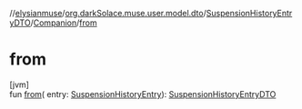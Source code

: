 //[elysianmuse](../../../../index.md)/[org.darkSolace.muse.user.model.dto](../../index.md)/[SuspensionHistoryEntryDTO](../index.md)/[Companion](index.md)/[from](from.md)

# from

[jvm]\
fun [from](from.md)(
entry: [SuspensionHistoryEntry](../../../org.darkSolace.muse.user.model/-suspension-history-entry/index.md)): [SuspensionHistoryEntryDTO](../index.md)
